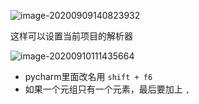 ![image-20200909140823932](https://cdn.jsdelivr.net/gh/smallzhong/picgo-pic-bed@master/image-20200909140823932.png)

这样可以设置当前项目的解析器

![image-20200910111435664](https://cdn.jsdelivr.net/gh/smallzhong/picgo-pic-bed@master/image-20200910111435664.png)

+ pycharm里面改名用 `shift + f6`
+ 如果一个元组只有一个元素，最后要加上 `,`